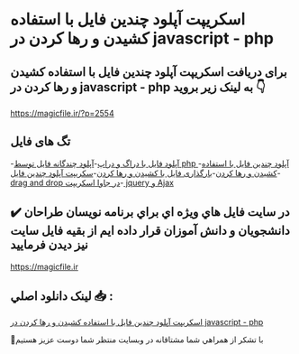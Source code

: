 # اسکریپت آپلود چندین فایل با استفاده کشیدن و رها کردن در javascript - php

## برای دریافت اسکریپت آپلود چندین فایل با استفاده کشیدن و رها کردن در javascript - php به لینک زیر بروید 👇

https://magicfile.ir/?p=2554

## تگ های فایل

-[آپلود فایل با دراگ و دراپ](https://magicfile.ir/product/%d8%a2%d9%be%d9%84%d9%88%d8%af-%da%86%d9%86%d8%af%db%8c%d9%86-%d9%81%d8%a7%db%8c%d9%84-%d8%a8%d8%a7-%d8%a7%d8%b3%d8%aa%d9%81%d8%a7%d8%af%d9%87-%da%a9%d8%b4%db%8c%d8%af%d9%86-%d9%88-%d8%b1%d9%87%d8%a7-%da%a9%d8%b1%d8%af%d9%86/)-[آپلود چندگانه فایل توسط php ](https://magicfile.ir/product/%d8%a2%d9%be%d9%84%d9%88%d8%af-%da%86%d9%86%d8%af%db%8c%d9%86-%d9%81%d8%a7%db%8c%d9%84-%d8%a8%d8%a7-%d8%a7%d8%b3%d8%aa%d9%81%d8%a7%d8%af%d9%87-%da%a9%d8%b4%db%8c%d8%af%d9%86-%d9%88-%d8%b1%d9%87%d8%a7-%da%a9%d8%b1%d8%af%d9%86/)-[آپلود چندین فایل با استفاده کشیدن و رها کردن](https://magicfile.ir/product/%d8%a2%d9%be%d9%84%d9%88%d8%af-%da%86%d9%86%d8%af%db%8c%d9%86-%d9%81%d8%a7%db%8c%d9%84-%d8%a8%d8%a7-%d8%a7%d8%b3%d8%aa%d9%81%d8%a7%d8%af%d9%87-%da%a9%d8%b4%db%8c%d8%af%d9%86-%d9%88-%d8%b1%d9%87%d8%a7-%da%a9%d8%b1%d8%af%d9%86/)-[بارگذاری فایل با کشیدن و رها کردن](https://magicfile.ir/product/%d8%a2%d9%be%d9%84%d9%88%d8%af-%da%86%d9%86%d8%af%db%8c%d9%86-%d9%81%d8%a7%db%8c%d9%84-%d8%a8%d8%a7-%d8%a7%d8%b3%d8%aa%d9%81%d8%a7%d8%af%d9%87-%da%a9%d8%b4%db%8c%d8%af%d9%86-%d9%88-%d8%b1%d9%87%d8%a7-%da%a9%d8%b1%d8%af%d9%86/)-[سکریپت آپلود چندین فایل](https://magicfile.ir/product/%d8%a2%d9%be%d9%84%d9%88%d8%af-%da%86%d9%86%d8%af%db%8c%d9%86-%d9%81%d8%a7%db%8c%d9%84-%d8%a8%d8%a7-%d8%a7%d8%b3%d8%aa%d9%81%d8%a7%d8%af%d9%87-%da%a9%d8%b4%db%8c%d8%af%d9%86-%d9%88-%d8%b1%d9%87%d8%a7-%da%a9%d8%b1%d8%af%d9%86/)-[drag and drop در جاوا اسکریپت](https://magicfile.ir/product/%d8%a2%d9%be%d9%84%d9%88%d8%af-%da%86%d9%86%d8%af%db%8c%d9%86-%d9%81%d8%a7%db%8c%d9%84-%d8%a8%d8%a7-%d8%a7%d8%b3%d8%aa%d9%81%d8%a7%d8%af%d9%87-%da%a9%d8%b4%db%8c%d8%af%d9%86-%d9%88-%d8%b1%d9%87%d8%a7-%da%a9%d8%b1%d8%af%d9%86/)-[ jquery و Ajax](https://magicfile.ir/product/%d8%a2%d9%be%d9%84%d9%88%d8%af-%da%86%d9%86%d8%af%db%8c%d9%86-%d9%81%d8%a7%db%8c%d9%84-%d8%a8%d8%a7-%d8%a7%d8%b3%d8%aa%d9%81%d8%a7%d8%af%d9%87-%da%a9%d8%b4%db%8c%d8%af%d9%86-%d9%88-%d8%b1%d9%87%d8%a7-%da%a9%d8%b1%d8%af%d9%86/)

## ✔️ در سايت فايل هاي ويژه اي براي برنامه نويسان طراحان دانشجويان و دانش آموزان قرار داده ايم از بقيه فايل سايت نيز ديدن فرماييد

https://magicfile.ir


## لينک دانلود اصلي 📥 :

[اسکریپت آپلود چندین فایل با استفاده کشیدن و رها کردن در javascript - php](https://magicfile.ir/product/%d8%a2%d9%be%d9%84%d9%88%d8%af-%da%86%d9%86%d8%af%db%8c%d9%86-%d9%81%d8%a7%db%8c%d9%84-%d8%a8%d8%a7-%d8%a7%d8%b3%d8%aa%d9%81%d8%a7%d8%af%d9%87-%da%a9%d8%b4%db%8c%d8%af%d9%86-%d9%88-%d8%b1%d9%87%d8%a7-%da%a9%d8%b1%d8%af%d9%86/) 


🙏با تشکر از همراهي شما مشتاقانه در وبسایت منتظر شما دوست عزیز هستیم

